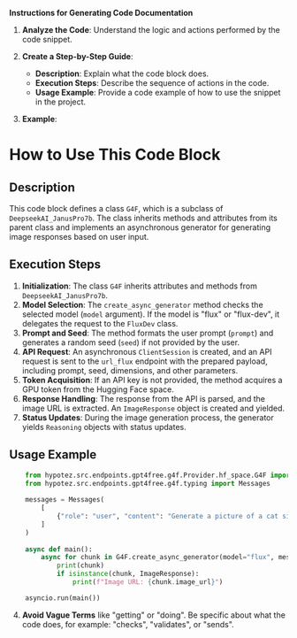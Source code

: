 **Instructions for Generating Code Documentation**

1. **Analyze the Code**: Understand the logic and actions performed by the code snippet.

2. **Create a Step-by-Step Guide**:
    - **Description**: Explain what the code block does.
    - **Execution Steps**: Describe the sequence of actions in the code.
    - **Usage Example**: Provide a code example of how to use the snippet in the project.

3. **Example**:

How to Use This Code Block
=========================================================================================

Description
-------------------------
This code block defines a class `G4F`, which is a subclass of `DeepseekAI_JanusPro7b`. The class inherits methods and attributes from its parent class and implements an asynchronous generator for generating image responses based on user input.

Execution Steps
-------------------------
1. **Initialization**: The class `G4F` inherits attributes and methods from `DeepseekAI_JanusPro7b`.
2. **Model Selection**: The `create_async_generator` method checks the selected model (`model` argument). If the model is "flux" or "flux-dev", it delegates the request to the `FluxDev` class.
3. **Prompt and Seed**: The method formats the user prompt (`prompt`) and generates a random seed (`seed`) if not provided by the user.
4. **API Request**: An asynchronous `ClientSession` is created, and an API request is sent to the `url_flux` endpoint with the prepared payload, including prompt, seed, dimensions, and other parameters.
5. **Token Acquisition**: If an API key is not provided, the method acquires a GPU token from the Hugging Face space.
6. **Response Handling**: The response from the API is parsed, and the image URL is extracted. An `ImageResponse` object is created and yielded.
7. **Status Updates**: During the image generation process, the generator yields `Reasoning` objects with status updates.

Usage Example
-------------------------

```python
    from hypotez.src.endpoints.gpt4free.g4f.Provider.hf_space.G4F import G4F
    from hypotez.src.endpoints.gpt4free.g4f.typing import Messages
    
    messages = Messages(
        [
            {"role": "user", "content": "Generate a picture of a cat sitting in a basket."},
        ]
    )
    
    async def main():
        async for chunk in G4F.create_async_generator(model="flux", messages=messages):
            print(chunk)
            if isinstance(chunk, ImageResponse):
                print(f"Image URL: {chunk.image_url}")

    asyncio.run(main())
```

4. **Avoid Vague Terms** like "getting" or "doing". Be specific about what the code does, for example: "checks", "validates", or "sends".